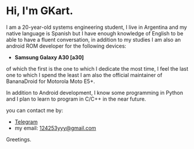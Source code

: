 # Hi, I'm GKart.

I am a 20-year-old systems engineering student, I live in Argentina and my native language is Spanish but I have enough knowledge of English to be able to have a fluent conversation, in addition to my studies I am also an android ROM developer for the following devices:

- **Samsung Galaxy A30 [a30]**

of which the first is the one to which I dedicate the most time, I feel the last one to which I spend the least
I am also the official maintainer of BananaDroid for Motorola Moto E5+.

In addition to Android development, I know some programming in Python and I plan to learn to program in C/C++ in the near future.

you can contact me by:

- [Telegram](https://t.m/STKUser)
- my email: 124253yyy@gmail.com

Greetings.
